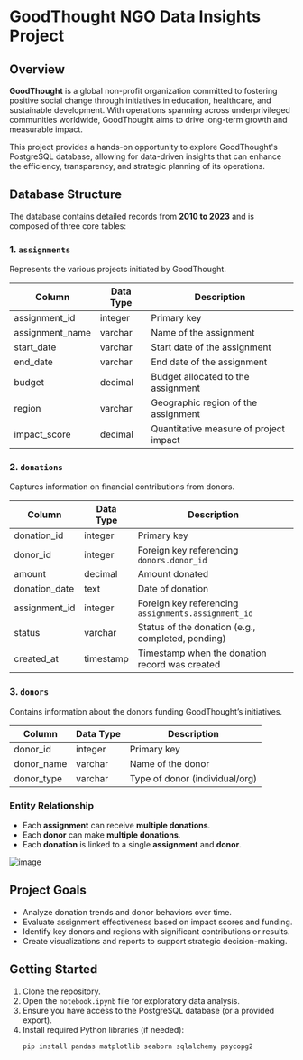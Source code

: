 # GoodThought NGO Data Insights Project

## Overview

**GoodThought** is a global non-profit organization committed to fostering positive social change through initiatives in education, healthcare, and sustainable development. With operations spanning across underprivileged communities worldwide, GoodThought aims to drive long-term growth and measurable impact.

This project provides a hands-on opportunity to explore GoodThought's PostgreSQL database, allowing for data-driven insights that can enhance the efficiency, transparency, and strategic planning of its operations.

## Database Structure

The database contains detailed records from **2010 to 2023** and is composed of three core tables:

### 1. `assignments`

Represents the various projects initiated by GoodThought.

| Column          | Data Type | Description                              |
|------------------|------------|------------------------------------------|
| assignment_id     | integer    | Primary key                              |
| assignment_name   | varchar    | Name of the assignment                   |
| start_date        | varchar    | Start date of the assignment             |
| end_date          | varchar    | End date of the assignment               |
| budget            | decimal    | Budget allocated to the assignment       |
| region            | varchar    | Geographic region of the assignment      |
| impact_score      | decimal    | Quantitative measure of project impact   |

### 2. `donations`

Captures information on financial contributions from donors.

| Column         | Data Type | Description                                        |
|----------------|------------|----------------------------------------------------|
| donation_id      | integer    | Primary key                                       |
| donor_id         | integer    | Foreign key referencing `donors.donor_id`         |
| amount           | decimal    | Amount donated                                   |
| donation_date    | text       | Date of donation                                 |
| assignment_id    | integer    | Foreign key referencing `assignments.assignment_id` |
| status           | varchar    | Status of the donation (e.g., completed, pending) |
| created_at       | timestamp  | Timestamp when the donation record was created   |

### 3. `donors`

Contains information about the donors funding GoodThought’s initiatives.

| Column      | Data Type | Description                     |
|-------------|------------|---------------------------------|
| donor_id      | integer    | Primary key                    |
| donor_name    | varchar    | Name of the donor              |
| donor_type    | varchar    | Type of donor (individual/org) |

### Entity Relationship

- Each **assignment** can receive **multiple donations**.
- Each **donor** can make **multiple donations**.
- Each **donation** is linked to a single **assignment** and **donor**.

![image](https://github.com/user-attachments/assets/31d59807-c2d0-44ee-b151-1ddecd486f3a) 


## Project Goals

- Analyze donation trends and donor behaviors over time.
- Evaluate assignment effectiveness based on impact scores and funding.
- Identify key donors and regions with significant contributions or results.
- Create visualizations and reports to support strategic decision-making.

## Getting Started

1. Clone the repository.
2. Open the `notebook.ipynb` file for exploratory data analysis.
3. Ensure you have access to the PostgreSQL database (or a provided export).
4. Install required Python libraries (if needed):
   ```bash
   pip install pandas matplotlib seaborn sqlalchemy psycopg2
